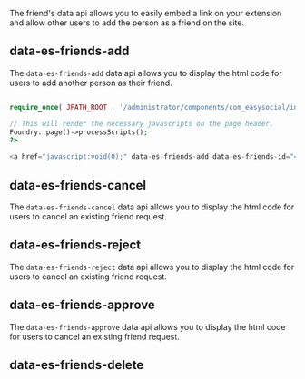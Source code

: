 The friend's data api allows you to easily embed a link on your extension and allow other users to add the person as a friend on the site.


## data-es-friends-add
The `data-es-friends-add` data api allows you to display the html code for users to add another person as their friend.

```php

require_once( JPATH_ROOT . '/administrator/components/com_easysocial/includes/foundry.php' );

// This will render the necessary javascripts on the page header.
Foundry::page()->processScripts();
?>

<a href="javascript:void(0);" data-es-friends-add data-es-friends-id="<?php echo $userId;?>"><?php echo JText::_( 'Add as friend' ); ?>

```

## data-es-friends-cancel
The `data-es-friends-cancel` data api allows you to display the html code for users to cancel an existing friend request.

## data-es-friends-reject
The `data-es-friends-reject` data api allows you to display the html code for users to cancel an existing friend request.

## data-es-friends-approve
The `data-es-friends-approve` data api allows you to display the html code for users to cancel an existing friend request.

## data-es-friends-delete